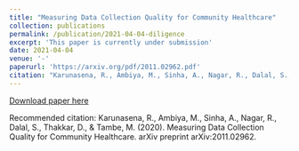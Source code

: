 ```yaml
---
title: "Measuring Data Collection Quality for Community Healthcare"
collection: publications
permalink: /publication/2021-04-04-diligence
excerpt: 'This paper is currently under submission'
date: 2021-04-04
venue: '-'
paperurl: 'https://arxiv.org/pdf/2011.02962.pdf'
citation: "Karunasena, R., Ambiya, M., Sinha, A., Nagar, R., Dalal, S., Thakkar, D., & Tambe, M. (2020). Measuring Data Collection Quality for Community Healthcare. arXiv preprint arXiv:2011.02962."
---
```


[Download paper here](https://arxiv.org/pdf/2011.02962.pdf)

Recommended citation: 
Karunasena, R., Ambiya, M., Sinha, A., Nagar, R., Dalal, S., Thakkar, D., & Tambe, M. (2020). Measuring Data Collection Quality for Community Healthcare. arXiv preprint arXiv:2011.02962.
